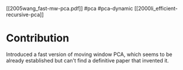 [[2005wang_fast-mw-pca.pdf]]
#pca #pca-dynamic 
[[2000li_efficient-recursive-pca]]

# Contribution 

   Introduced a fast version of moving window PCA, which seems to be already established but can't find a definitive paper that invented it. 
